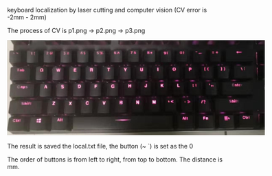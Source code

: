 keyboard localization by laser cutting and computer vision (CV error is -2mm - 2mm)

The process of CV is p1.png -> p2.png -> p3.png

<p align='center'>
<img src='p1.png' title='images' style='max-width:600px'></img>
</p>

The result is saved the local.txt file, the button (~ \`) is set as the 0 

The order of buttons is from left to right, from top to bottom. The distance is mm.
